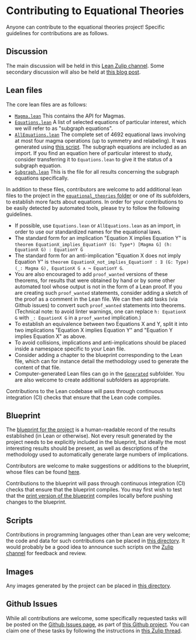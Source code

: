 # Contributing to Equational Theories

Anyone can contribute to the equational theories project!  Specific guidelines for contributions are as follows.

## Discussion

The main discussion will be held in this [Lean Zulip channel](https://leanprover.zulipchat.com/#narrow/stream/458659-Equational/).  Some secondary discussion will also be held at [this blog post](https://terrytao.wordpress.com/2024/09/25/a-pilot-project-in-universal-algebra-to-explore-new-ways-to-collaborate-and-use-machine-assistance/).

## Lean files

The core lean files are as follows:

- [`Magma.lean`](https://github.com/teorth/equational_theories/blob/main/equational_theories/Magma.lean)  This contains the API for Magmas.
- [`Equations.lean`](https://github.com/teorth/equational_theories/blob/main/equational_theories/Equations.lean)  A list of selected equations of particular interest, which we will refer to as "subgraph equations".
- [`AllEquations.lean`](https://github.com/teorth/equational_theories/blob/main/equational_theories/AllEquations.lean)  The complete set of 4692 equational laws involving at most four magma operations (up to symmetry and relabeling).  It was generated using [this script](https://github.com/teorth/equational_theories/blob/main/scripts/generate_eqs_list.py).  The subgraph equations are included as an import.  If you find an equation here of particular interest to study, consider transferring it to `Equations.lean` to give it the status of a subgraph equation.
- [`Subgraph.lean`](https://github.com/teorth/equational_theories/blob/main/equational_theories/Subgraph.lean)  This is the file for all results concerning the subgraph equations specifically.

In addition to these files, contributors are welcome to add additional lean files to the project in the [`equational_theories` folder](https://github.com/teorth/equational_theories/tree/main/equational_theories) or one of its subfolders, to establish more facts about equations.  In order for your contributions to be easily detected by automated tools, please try to follow the following guidelines.

- If possible, use `Equations.lean` or `AllEquations.lean` as an import, in order to use our standardized names for the equational laws.
- The standard form for an implication "Equation X implies Equation Y" is
`theorem EquationX_implies_EquationY (G: Type*) [Magma G] (h: EquationX G) : EquationY G`
- The standard form for an anti-implication "Equation X does not imply Equation Y" is `theorem EquationX_not_implies_EquationY : ∃ (G: Type) (_: Magma G), EquationX G ∧ ¬ EquationY G`.
- You are also encouraged to add `proof_wanted` versions of these theorems, for results that were obtained by hand or by some other automated tool whose output is not in the form of a Lean proof.  If you are creating such `proof_wanted` statements, consider adding a sketch of the proof as a comment in the Lean file.  We can then add tasks (via Github issues) to convert such `proof_wanted` statements into theorems.  (Technical note: to avoid linter warnings, one can replace `h: EquationX G` with `_: EquationX G` in a `proof_wanted` implication.)
- To establish an equivalence between two Equations X and Y, split it into two implications "Equation X implies Equation Y" and "Equation Y implies Equation X" as above.
- To avoid collisions, implications and anti-implications should be placed inside a namespace specific to your Lean file.
- Consider adding a chapter to the blueprint corresponding to the Lean file, which can for instance detail the methodology used to generate the content of that file.
- Computer-generated Lean files can go in the [`Generated`](https://github.com/teorth/equational_theories/tree/main/equational_theories/Generated) subfolder.  You are also welcome to create additional subfolders as appropriate.

Contributions to the Lean codebase will pass through continuous integration (CI) checks that ensure that the Lean code compiles.


## Blueprint

The [blueprint for the project](https://teorth.github.io/equational_theories/blueprint/) is a human-readable record of the results established (in Lean or otherwise).  Not every result generated by the project needs to be explicitly included in the blueprint, but ideally the most interesting results should be present, as well as descriptions of the methodology used to automatically generate large numbers of implications.

Contributors are welcome to make suggestions or additions to the blueprint, whose files can be found [here](https://github.com/teorth/equational_theories/tree/main/blueprint/src/chapter).

Contributions to the blueprint will pass through continuous integration (CI) checks that ensure that the blueprint compiles.  You may first wish to test that the [print version of the blueprint](https://github.com/teorth/equational_theories/blob/main/blueprint/src/print.tex) compiles locally before pushing changes to the blueprint.

## Scripts

Contributions in programming languages other than Lean are very welcome; the code and data for such contributions can be placed in [this directory](https://github.com/teorth/equational_theories/tree/main/scripts).  It would probably be a good idea to announce such scripts on the [Zulip channel](https://leanprover.zulipchat.com/#narrow/stream/458659-Equational/) for feedback and review.


## Images

Any images generated by the project can be placed in [this directory](https://github.com/teorth/equational_theories/tree/main/images).

## Github Issues

While all contributions are welcome, some specifically requested tasks will be posted on the [Github Issues page](https://github.com/teorth/equational_theories/issues), as part of [this Github project](https://github.com/users/teorth/projects/1).  You can claim one of these tasks by following the instructions in [this Zulip thread](https://leanprover.zulipchat.com/#narrow/stream/458659-Equational/topic/PRs.20Welcome.20.3A.20CI.20actions.20to.20manage.20the.20project).
